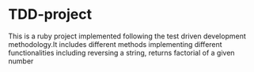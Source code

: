 # TDD-project
This is a ruby project implemented following the test driven development methodology.It includes different methods implementing different functionalities including reversing a string, returns factorial of a given number 
